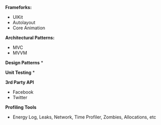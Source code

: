 **Frameforks:**
* UIKit
* Autolayout
* Core Animation


**Architectural Patterns:**
* MVC
* MVVM

**Design Patterns**
* 

**Unit Testing**
* 

**3rd Party API**
* Facebook
* Twitter

**Profiling Tools**
* Energy Log, Leaks, Network, Time Profiler, Zombies, Allocations, etc
